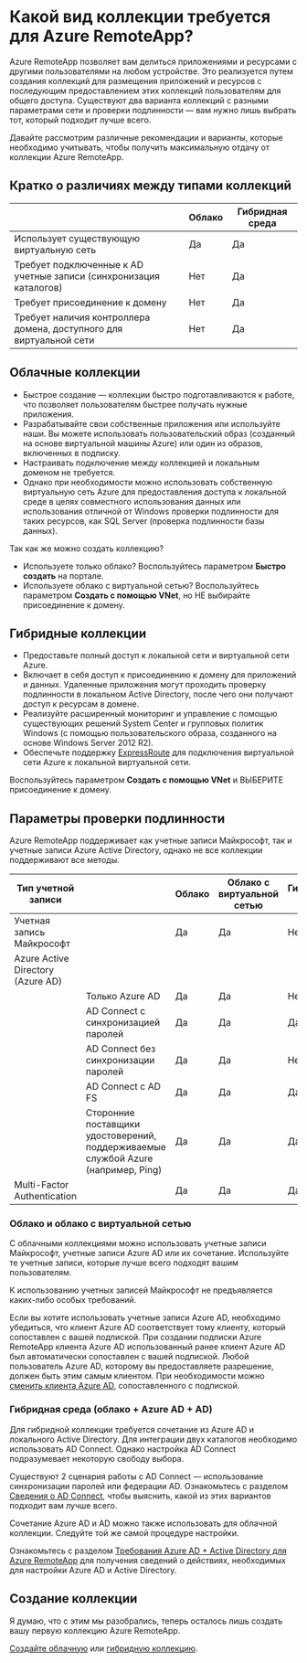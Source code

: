 <properties 
    pageTitle="Какой вид коллекции требуется для Azure RemoteApp? | Microsoft Azure" 
    description="Дополнительные сведения о типах коллекций, доступных в Azure RemoteApp." 
    services="remoteapp" 
	documentationCenter="" 
    authors="lizap" 
    manager="mbaldwin" />

<tags 
    ms.service="remoteapp" 
    ms.workload="compute" 
    ms.tgt_pltfrm="na" 
    ms.devlang="na" 
    ms.topic="article" 
    ms.date="05/02/2016" 
    ms.author="elizapo" />



# Какой вид коллекции требуется для Azure RemoteApp?

Azure RemoteApp позволяет вам делиться приложениями и ресурсами с другими пользователями на любом устройстве. Это реализуется путем создания коллекций для размещения приложений и ресурсов с последующим предоставлением этих коллекций пользователям для общего доступа. Существуют два варианта коллекций с разными параметрами сети и проверки подлинности — вам нужно лишь выбрать тот, который подходит лучше всего.

Давайте рассмотрим различные рекомендации и варианты, которые необходимо учитывать, чтобы получить максимальную отдачу от коллекции Azure RemoteApp.


## Кратко о различиях между типами коллекций

| | Облако | Гибридная среда |
|-----------|-------|--------|
|Использует существующую виртуальную сеть| Да| Да|
|Требует подключенные к AD учетные записи (синхронизация каталогов)| Нет| Да|
|Требует присоединение к домену| Нет| Да|
|Требует наличия контроллера домена, доступного для виртуальной сети| Нет| Да|

## Облачные коллекции
- Быстрое создание — коллекции быстро подготавливаются к работе, что позволяет пользователям быстрее получать нужные приложения.
- Разрабатывайте свои собственные приложения или используйте наши. Вы можете использовать пользовательский образ (созданный на основе виртуальной машины Azure) или один из образов, включенных в подписку.
- Настраивать подключение между коллекцией и локальным доменом не требуется.
- Однако при необходимости можно использовать собственную виртуальную сеть Azure для предоставления доступа к локальной среде в целях совместного использования данных или использования отличной от Windows проверки подлинности для таких ресурсов, как SQL Server (проверка подлинности базы данных).


Так как же можно создать коллекцию?

- Используете только облако? Воспользуйтесь параметром **Быстро создать** на портале.
- Используете облако с виртуальной сетью? Воспользуйтесь параметром **Создать с помощью VNet**, но НЕ выбирайте присоединение к домену.

## Гибридные коллекции
- Предоставьте полный доступ к локальной сети и виртуальной сети Azure.
- Включает в себя доступ к присоединению к домену для приложений и данных. Удаленные приложения могут проходить проверку подлинности в локальном Active Directory, после чего они получают доступ к ресурсам в домене.
- Реализуйте расширенный мониторинг и управление с помощью существующих решений System Center и групповых политик Windows (с помощью пользовательского образа, созданного на основе Windows Server 2012 R2).
- Обеспечьте поддержку [ExpressRoute](https://azure.microsoft.com/services/expressroute/) для подключения виртуальной сети Azure к локальной виртуальной сети.

Воспользуйтесь параметром **Создать с помощью VNet** и ВЫБЕРИТЕ присоединение к домену.

## Параметры проверки подлинности
Azure RemoteApp поддерживает как учетные записи Майкрософт, так и учетные записи Azure Active Directory, однако не все коллекции поддерживают все методы.

| Тип учетной записи | | Облако | Облако с виртуальной сетью | Гибридная среда |
|-----------------------------------|-------------------------------------------------------------|-------|--------------|-------|
| Учетная запись Майкрософт | | Да | Да | Нет |
| Azure Active Directory (Azure AD) | | | | |
| | Только Azure AD | Да | Да | Нет |
| | AD Connect с синхронизацией паролей | Да | Да | Да |
| | AD Connect без синхронизации паролей | Да | Да | Нет |
| | AD Connect с AD FS | Да | Да | Да |
| | Сторонние поставщики удостоверений, поддерживаемые службой Azure (например, Ping) | Да | Да | Да |
| Multi-Factor Authentication | | Да | Да | Да |



### Облако и облако с виртуальной сетью 
С облачными коллекциями можно использовать учетные записи Майкрософт, учетные записи Azure AD или их сочетание. Используйте те учетные записи, которые лучше всего подходят вашим пользователям.

К использованию учетных записей Майкрософт не предъявляется каких-либо особых требований.

Если вы хотите использовать учетные записи Azure AD, необходимо убедиться, что клиент Azure AD соответствует тому клиенту, который сопоставлен с вашей подпиской. При создании подписки Azure RemoteApp клиента Azure AD использованный ранее клиент Azure AD был автоматически сопоставлен с вашей подпиской. Любой пользователь Azure AD, которому вы предоставляете разрешение, должен быть этим самым клиентом. При необходимости можно [сменить клиента Azure AD](remoteapp-changetenant.md), сопоставленного с подпиской.
 
### Гибридная среда (облако + Azure AD + AD)

Для гибридной коллекции требуется сочетание из Azure AD и локального Active Directory. Для интеграции двух каталогов необходимо использовать AD Connect. Однако настройка AD Connect подразумевает некоторую свободу выбора.

Существуют 2 сценария работы с AD Connect — использование синхронизации паролей или федерации AD. Ознакомьтесь с разделом [Сведения о AD Connect](../active-directory/active-directory-aadconnect.md), чтобы выяснить, какой из этих вариантов подходит вам лучше всего.

Сочетание Azure AD и AD можно также использовать для облачной коллекции. Следуйте той же самой процедуре настройки.

Ознакомьтесь с разделом [Требования Azure AD + Active Directory для Azure RemoteApp](remoteapp-ad.md) для получения сведений о действиях, необходимых для настройки Azure AD и Active Directory.

## Создание коллекции
Я думаю, что с этим мы разобрались, теперь осталось лишь создать вашу первую коллекцию Azure RemoteApp.

[Создайте облачную](remoteapp-create-cloud-deployment.md) или [гибридную коллекцию](remoteapp-create-hybrid-deployment.md).

<!---HONumber=AcomDC_0511_2016-->